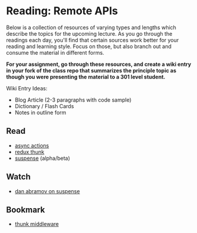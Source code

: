 # Reading: Remote APIs

Below is a collection of resources of varying types and lengths which describe the topics for the upcoming lecture.  As you go through the readings each day, you'll find that certain sources work better for your reading and learning style. Focus on those, but also branch out and consume the material in different forms.

**For your assignment, go through these resources, and create a wiki entry in your fork of the class repo that summarizes the principle topic as though you were presenting the material to a 301 level student.**

Wiki Entry Ideas:
* Blog Article (2-3 paragraphs with code sample)
* Dictionary / Flash Cards
* Notes in outline form

## Read
* [async actions](https://redux.js.org/advanced/asyncactions)
* [redux thunk](https://alligator.io/redux/redux-thunk/)
* [suspense](https://blog.logrocket.com/async-rendering-in-react-with-suspense-5d0eaac886c8) (alpha/beta)

## Watch
* [dan abramov on suspense](https://www.youtube.com/watch?v=6g3g0Q_XVb4)

## Bookmark
* [thunk middleware](https://github.com/reduxjs/redux-thunk)



